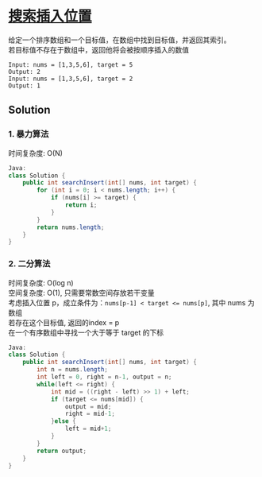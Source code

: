 # [搜索插入位置](https://leetcode-cn.com/problems/search-insert-position/)

给定一个排序数组和一个目标值，在数组中找到目标值，并返回其索引。   
若目标值不存在于数组中，返回他将会被按顺序插入的数值    
```
Input: nums = [1,3,5,6], target = 5
Output: 2
Input: nums = [1,3,5,6], target = 2
Output: 1
```

## Solution 

### 1. 暴力算法
时间复杂度: O(N)
```Java
Java:
class Solution {
    public int searchInsert(int[] nums, int target) {
        for (int i = 0; i < nums.length; i++) {
            if (nums[i] >= target) {
                return i;
            }
        }
        return nums.length;
    }
}
```

### 2. 二分算法
时间复杂度: O(log n)    
空间复杂度: O(1), 只需要常数空间存放若干变量   
考虑插入位置 p，成立条件为：```nums[p-1] < target <= nums[p]```, 其中 nums 为数组   
若存在这个目标值, 返回的index = p    
在一个有序数组中寻找一个大于等于 target 的下标 
```Java
Java:
class Solution {
    public int searchInsert(int[] nums, int target) {
        int n = nums.length;
        int left = 0, right = n-1, output = n;
        while(left <= right) {
            int mid = ((right - left) >> 1) + left;
            if (target <= nums[mid]) {
                output = mid;
                right = mid-1;
            }else {
                left = mid+1;
            }
        }
        return output;
    }
}
```
